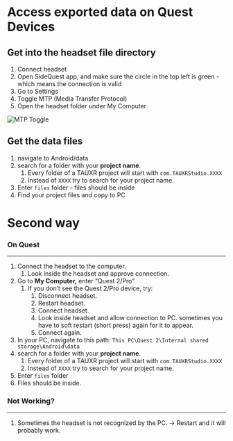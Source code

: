 # Access exported data on Quest Devices

## Get into the headset file directory

1. Connect headset  
2. Open SideQuest app, and make sure the circle in the top left is green - which means the connection is valid  
3. Go to Settings  
4. Toggle MTP (Media Transfer Protocol)  
5. Open the headset folder under My Computer  

![MTP Toggle](https://raw.githubusercontent.com/TAU-XR/TAUXR-OpenTemplate/main/Media/mtp.png)


## Get the data files

1. navigate to Android/data  
2. search for a folder with your **project name**.  
   1. Every folder of a TAUXR project will start with `com.TAUXRStudio.XXXX`  
   2. Instead of `XXXX` try to search for your project name.  
3. Enter `files` folder - files should be inside  
4. Find your project files and copy to PC

# Second way

### On Quest

---

1. Connect the headset to the computer.  
   1. Look inside the headset and approve connection.  
2. Go to **My Computer,** enter “Quest 2/Pro”  
   1. If you don’t see the Quest 2/Pro device, try:  
      1. Disconnect headset.  
      2. Restart headset.  
      3. Connect headset.  
      4. Look inside headset and allow connection to PC. sometimes you have to soft restart (short press) again for it to appear.  
      5. Connect again.  
3. In your PC, navigate to this path: `This PC\Quest 2\Internal shared storage\Android\data`  
4. search for a folder with your **project name**.  
   1. Every folder of a TAUXR project will start with `com.TAUXRStudio.XXXX`  
   2. Instead of `XXXX` try to search for your project name.  
5. Enter `files` folder  
6. Files should be inside.

### Not Working?

---

1. Sometimes the headset is not recognized by the PC. → Restart and it will probably work.
